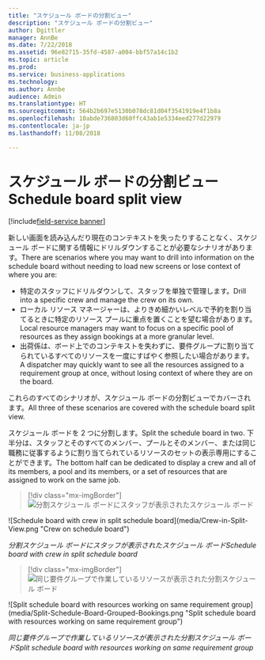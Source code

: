 ```yaml
---
title: "スケジュール ボードの分割ビュー"
description: "スケジュール ボードの分割ビュー"
author: Dgittler
manager: AnnBe
ms.date: 7/22/2018
ms.assetid: 96e82715-35fd-4587-a004-bbf57a14c1b2
ms.topic: article
ms.prod: 
ms.service: business-applications
ms.technology: 
ms.author: Annbe
audience: Admin
ms.translationtype: HT
ms.sourcegitcommit: 564b2b697e5130b078dc81d04f3541919e4f1b8a
ms.openlocfilehash: 10abde736803d60ffc43ab1e5334eed277d22979
ms.contentlocale: ja-jp
ms.lasthandoff: 11/08/2018

---
```





#  <a name="schedule-board-split-view"></a><span data-ttu-id="36bcb-103">スケジュール ボードの分割ビュー</span><span class="sxs-lookup"><span data-stu-id="36bcb-103">Schedule board split view</span></span>

[!include[field-service banner](../../../includes/field-service.md)]


<span data-ttu-id="36bcb-104">新しい画面を読み込んだり現在のコンテキストを失ったりすることなく、スケジュール ボードに関する情報にドリルダウンすることが必要なシナリオがあります。</span><span class="sxs-lookup"><span data-stu-id="36bcb-104">There are scenarios where you may want to drill into information on the schedule board without needing to load new screens or lose context of where you are:</span></span>

*   <span data-ttu-id="36bcb-105">特定のスタッフにドリルダウンして、スタッフを単独で管理します。</span><span class="sxs-lookup"><span data-stu-id="36bcb-105">Drill into a specific crew and manage the crew on its own.</span></span> 
*   <span data-ttu-id="36bcb-106">ローカル リソース マネージャーは、よりきめ細かいレベルで予約を割り当てるときに特定のリソース プールに重点を置くことを望む場合があります。</span><span class="sxs-lookup"><span data-stu-id="36bcb-106">Local resource managers may want to focus on a specific pool of resources as they assign bookings at a more granular level.</span></span>
*   <span data-ttu-id="36bcb-107">出荷係は、ボード上でのコンテキストを失わずに、要件グループに割り当てられているすべてのリソースを一度にすばやく参照したい場合があります。</span><span class="sxs-lookup"><span data-stu-id="36bcb-107">A dispatcher may quickly want to see all the resources assigned to a requirement group at once, without losing context of where they are on the board.</span></span>

<span data-ttu-id="36bcb-108">これらのすべてのシナリオが、スケジュール ボードの分割ビューでカバーされます。</span><span class="sxs-lookup"><span data-stu-id="36bcb-108">All three of these scenarios are covered with the schedule board split view.</span></span>

<span data-ttu-id="36bcb-109">スケジュール ボードを 2 つに分割します。</span><span class="sxs-lookup"><span data-stu-id="36bcb-109">Split the schedule board in two.</span></span> <span data-ttu-id="36bcb-110">下半分は、スタッフとそのすべてのメンバー、プールとそのメンバー、または同じ職務に従事するように割り当てられているリソースのセットの表示専用にすることができます。</span><span class="sxs-lookup"><span data-stu-id="36bcb-110">The bottom half can be dedicated to display a crew and all of its members, a pool and its members, or a set of resources that are assigned to work on the same job.</span></span>

> [!div class="mx-imgBorder"]
> <span data-ttu-id="36bcb-111">![分割スケジュール ボードにスタッフが表示されたスケジュール ボード](media/Crew-in-Split-View.png "スケジュール ボード上のスタッフ")
<!-- picture --></span><span class="sxs-lookup"><span data-stu-id="36bcb-111">![Schedule board with crew in split schedule board](media/Crew-in-Split-View.png "Crew on schedule board")
<!-- picture --></span></span>

<span data-ttu-id="36bcb-112">*分割スケジュール ボードにスタッフが表示されたスケジュール ボード*</span><span class="sxs-lookup"><span data-stu-id="36bcb-112">*Schedule board with crew in split schedule board*</span></span>

> [!div class="mx-imgBorder"]
> <span data-ttu-id="36bcb-113">![同じ要件グループで作業しているリソースが表示された分割スケジュール ボード](media/Split-Schedule-Board-Grouped-Bookings.png "同じ要件グループで作業しているリソースが表示された分割スケジュール ボード")
<!-- picture --></span><span class="sxs-lookup"><span data-stu-id="36bcb-113">![Split schedule board with resources working on same requirement group](media/Split-Schedule-Board-Grouped-Bookings.png "Split schedule board with resources working on same requirement group")
<!-- picture --></span></span>

<span data-ttu-id="36bcb-114">*同じ要件グループで作業しているリソースが表示された分割スケジュール ボード*</span><span class="sxs-lookup"><span data-stu-id="36bcb-114">*Split schedule board with resources working on same requirement group*</span></span>

